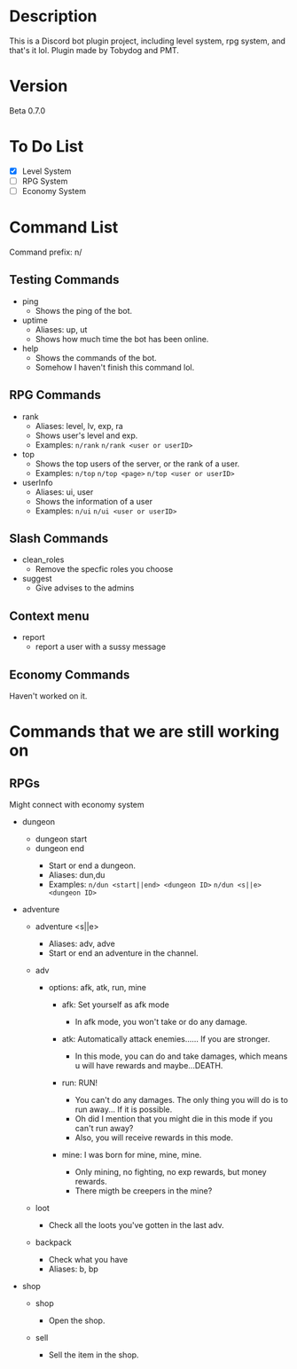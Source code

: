 # Description
This is a Discord bot plugin project, including level system, rpg system, and that's it lol.
Plugin made by Tobydog and PMT.
# Version
Beta 0.7.0

# To Do List
- [x] Level System
- [ ] RPG System
- [ ] Economy System

# Command List
Command prefix: n/

## Testing Commands
* ping
    * Shows the ping of the bot.
* uptime
    * Aliases: up, ut
    * Shows how much time the bot has been online.
* help
    * Shows the commands of the bot.
    * Somehow I haven't finish this command lol.

## RPG Commands
* rank
    * Aliases: level, lv, exp, ra
    * Shows user's level and exp.
    * Examples: `n/rank` `n/rank <user or userID>` 
* top
    * Shows the top users of the server, or the rank of a user.
    * Examples: `n/top` `n/top <page>` `n/top <user or userID>`
* userInfo
    * Aliases: ui, user
    * Shows the information of a user
    * Examples: `n/ui` `n/ui <user or userID>`

## Slash Commands
* clean_roles
    * Remove the specfic roles you choose
* suggest
    * Give advises to the admins

## Context menu
* report
    * report a user with a sussy message

## Economy Commands
Haven't worked on it.

# Commands that we are still working on
## RPGs
Might connect with economy system
* dungeon
	* dungeon start <dungeon ID>
	* dungeon end <dungeon ID>
		* Start or end a dungeon.
		* Aliases: dun,du
		* Examples: `n/dun <start||end> <dungeon ID>` `n/dun <s||e> <dungeon ID>`
* adventure
	* adventure <s||e>
		* Aliases: adv, adve
		* Start or end an adventure in the channel.
	* adv <options>
		* options: afk, atk, run, mine
			* afk: Set yourself as afk mode
				* In afk mode, you won't take or do any damage.
				
			* atk: Automatically attack enemies...... If you are stronger.
				* In this mode, you can do and take damages, which means u will have rewards and maybe...DEATH.
			
			* run: RUN!
				* You can't do any damages. The only thing you will do is to run away... If it is possible.
				* Oh did I mention that you might die in this mode if you can't run away?
				* Also, you will receive rewards in this mode.
				
			* mine: I was born for mine, mine, mine.
				* Only mining, no fighting, no exp rewards, but money rewards.
				* There migth be creepers in the mine?
				
	* loot
		* Check all the loots you've gotten in the last adv.
	* backpack
		* Check what you have
		* Aliases: b, bp
				
* shop
	* shop
		* Open the shop.
		
	* sell
		* Sell the item in the shop.
			
				
				